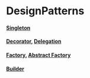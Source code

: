 # DesignPatterns

#### [Singleton](https://github.com/chipbk10/DesignPatterns/tree/master/src/singleton)
#### [Decorator](https://github.com/chipbk10/DesignPatterns/tree/master/src/decorator), [Delegation](https://github.com/chipbk10/DesignPatterns/tree/master/src/decorator)
#### [Factory](https://github.com/chipbk10/DesignPatterns/tree/master/src/factory), [Abstract Factory](https://github.com/chipbk10/DesignPatterns/tree/master/src/factory)
#### [Builder](https://github.com/chipbk10/DesignPatterns/tree/master/src/builder)
